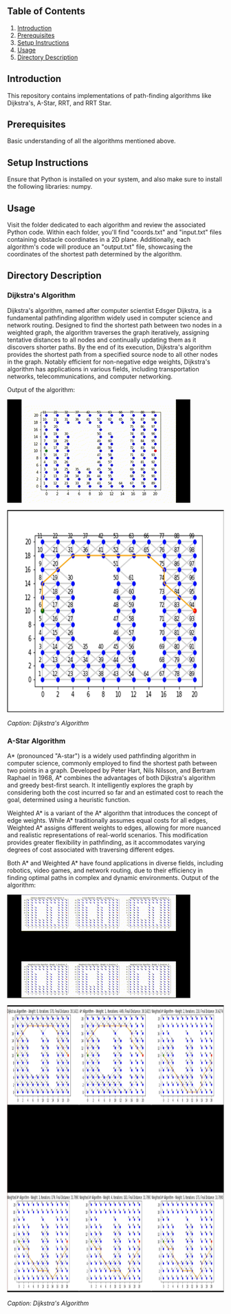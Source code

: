 ## Table of Contents

1. [Introduction](#introduction)
2. [Prerequisites](#prerequisites)
3. [Setup Instructions](#setup-instructions)
4. [Usage](#usage)
5. [Directory Description](#directory-description)

## Introduction

This repository contains implementations of path-finding algorithms like Dijkstra's, A-Star, RRT, and RRT Star.

## Prerequisites

Basic understanding of all the algorithms mentioned above.

## Setup Instructions

Ensure that Python is installed on your system, and also make sure to install the following libraries: numpy.

## Usage

Visit the folder dedicated to each algorithm and review the associated Python code. Within each folder, you'll find "coords.txt" and "input.txt" files containing obstacle coordinates in a 2D plane. Additionally, each algorithm's code will produce an "output.txt" file, showcasing the coordinates of the shortest path determined by the algorithm.

## Directory Description

### Dijkstra's Algorithm

Dijkstra's algorithm, named after computer scientist Edsger Dijkstra, is a fundamental pathfinding algorithm widely used in computer science and network routing. Designed to find the shortest path between two nodes in a weighted graph, the algorithm traverses the graph iteratively, assigning tentative distances to all nodes and continually updating them as it discovers shorter paths. By the end of its execution, Dijkstra's algorithm provides the shortest path from a specified source node to all other nodes in the graph. Notably efficient for non-negative edge weights, Dijkstra's algorithm has applications in various fields, including transportation networks, telecommunications, and computer networking.

Output of the algorithm:

![Dijkstra's Algorithm](Dijkstra's%20Algorithm/Dijkstra's%20Output.gif)

<img src="Dijkstra's%20Algorithm/dijkstras.png" alt="Dijkstra's Algorithm" width="700" height="469"/>

*Caption: Dijkstra's Algorithm*

### A-Star Algorithm

A* (pronounced "A-star") is a widely used pathfinding algorithm in computer science, commonly employed to find the shortest path between two points in a graph. Developed by Peter Hart, Nils Nilsson, and Bertram Raphael in 1968, A* combines the advantages of both Dijkstra's algorithm and greedy best-first search. It intelligently explores the graph by considering both the cost incurred so far and an estimated cost to reach the goal, determined using a heuristic function.

Weighted A* is a variant of the A* algorithm that introduces the concept of edge weights. While A* traditionally assumes equal costs for all edges, Weighted A* assigns different weights to edges, allowing for more nuanced and realistic representations of real-world scenarios. This modification provides greater flexibility in pathfinding, as it accommodates varying degrees of cost associated with traversing different edges.

Both A* and Weighted A* have found applications in diverse fields, including robotics, video games, and network routing, due to their efficiency in finding optimal paths in complex and dynamic environments.
Output of the algorithm:

![A-Star Algorithm](A-Star%20Algorithm/A-Star%20Output.gif)

<img src="A-Star%20Algorithm/A-star.png" alt="Dijkstra's Algorithm" width="1000" height="666"/>

*Caption: Dijkstra's Algorithm*

